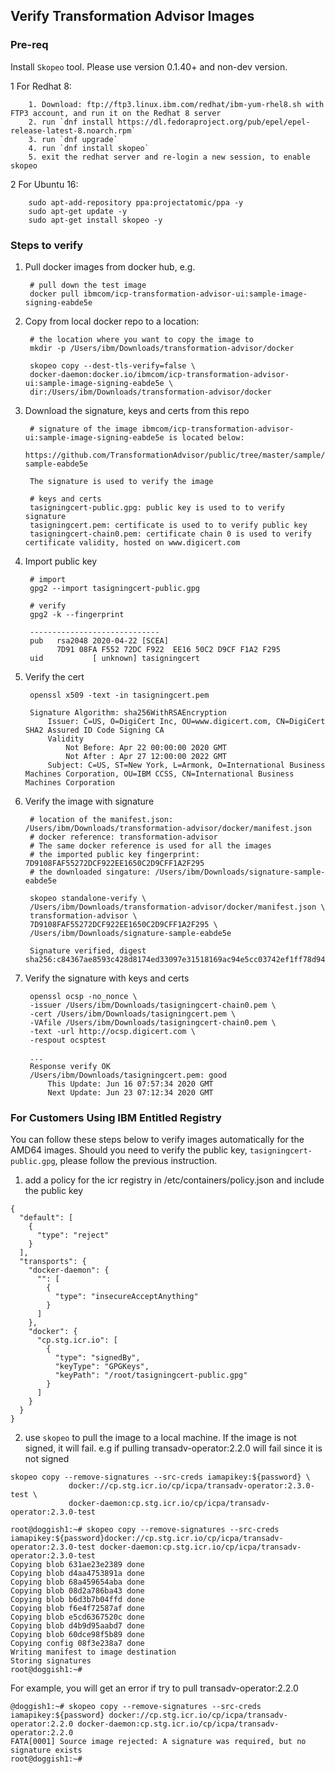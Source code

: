 ## Verify Transformation Advisor Images

### Pre-req


Install `Skopeo` tool. Please use version 0.1.40+ and non-dev version.

   1 For Redhat 8:

        1. Download: ftp://ftp3.linux.ibm.com/redhat/ibm-yum-rhel8.sh with FTP3 account, and run it on the Redhat 8 server
        2. run `dnf install https://dl.fedoraproject.org/pub/epel/epel-release-latest-8.noarch.rpm`
        3. run `dnf upgrade`
        4. run `dnf install skopeo`
        5. exit the redhat server and re-login a new session, to enable skopeo

   2 For Ubuntu 16:

        sudo apt-add-repository ppa:projectatomic/ppa -y
        sudo apt-get update -y
        sudo apt-get install skopeo -y

### Steps to verify

1. Pull docker images from docker hub, e.g.

        # pull down the test image
        docker pull ibmcom/icp-transformation-advisor-ui:sample-image-signing-eabde5e

2. Copy from local docker repo to a location:

        # the location where you want to copy the image to
        mkdir -p /Users/ibm/Downloads/transformation-advisor/docker

        skopeo copy --dest-tls-verify=false \
        docker-daemon:docker.io/ibmcom/icp-transformation-advisor-ui:sample-image-signing-eabde5e \
        dir:/Users/ibm/Downloads/transformation-advisor/docker

3. Download the signature, keys and certs from this repo

        # signature of the image ibmcom/icp-transformation-advisor-ui:sample-image-signing-eabde5e is located below:
        https://github.com/TransformationAdvisor/public/tree/master/sample/signature-sample-eabde5e

        The signature is used to verify the image

        # keys and certs
        tasigningcert-public.gpg: public key is used to to verify signature
        tasigningcert.pem: certificate is used to to verify public key
        tasigningcert-chain0.pem: certificate chain 0 is used to verify certificate validity, hosted on www.digicert.com

4. Import public key

        # import
        gpg2 --import tasigningcert-public.gpg

        # verify
        gpg2 -k --fingerprint

        -----------------------------
        pub   rsa2048 2020-04-22 [SCEA]
              7D91 08FA F552 72DC F922  EE16 50C2 D9CF F1A2 F295
        uid           [ unknown] tasigningcert

5. Verify the cert

        openssl x509 -text -in tasigningcert.pem

        Signature Algorithm: sha256WithRSAEncryption
            Issuer: C=US, O=DigiCert Inc, OU=www.digicert.com, CN=DigiCert SHA2 Assured ID Code Signing CA
            Validity
                Not Before: Apr 22 00:00:00 2020 GMT
                Not After : Apr 27 12:00:00 2022 GMT
            Subject: C=US, ST=New York, L=Armonk, O=International Business Machines Corporation, OU=IBM CCSS, CN=International Business Machines Corporation

6. Verify the image with signature

        # location of the manifest.json: /Users/ibm/Downloads/transformation-advisor/docker/manifest.json
        # docker reference: transformation-advisor 
        # The same docker reference is used for all the images
        # the imported public key fingerprint: 7D9108FAF55272DCF922EE1650C2D9CFF1A2F295
        # the downloaded singature: /Users/ibm/Downloads/signature-sample-eabde5e
      
        skopeo standalone-verify \
        /Users/ibm/Downloads/transformation-advisor/docker/manifest.json \
        transformation-advisor \
        7D9108FAF55272DCF922EE1650C2D9CFF1A2F295 \
        /Users/ibm/Downloads/signature-sample-eabde5e

        Signature verified, digest sha256:c84367ae8593c428d8174ed33097e31518169ac94e5cc03742ef1ff78d94bd5f

7. Verify the signature with keys and certs

        openssl ocsp -no_nonce \
        -issuer /Users/ibm/Downloads/tasigningcert-chain0.pem \
        -cert /Users/ibm/Downloads/tasigningcert.pem \
        -VAfile /Users/ibm/Downloads/tasigningcert-chain0.pem \
        -text -url http://ocsp.digicert.com \
        -respout ocsptest
        
        ...
        Response verify OK
        /Users/ibm/Downloads/tasigningcert.pem: good
        	This Update: Jun 16 07:57:34 2020 GMT
        	Next Update: Jun 23 07:12:34 2020 GMT
         
### For Customers Using IBM Entitled Registry

You can follow these steps below to verify images automatically for the AMD64 images. Should you need to verify the public key, `tasigningcert-public.gpg`, please follow the previous instruction.

1. add a policy for the icr registry in /etc/containers/policy.json and include the public key
  ```
  {
    "default": [
      {
        "type": "reject"
      }
    ],
    "transports": {
      "docker-daemon": {
        "": [
          {
            "type": "insecureAcceptAnything"
          }
        ]
      },
      "docker": {
        "cp.stg.icr.io": [
          {
            "type": "signedBy",
            "keyType": "GPGKeys",
            "keyPath": "/root/tasigningcert-public.gpg"
          }
        ]
      }
    }
  }
  ```
2. use `skopeo` to pull the image to a local machine. If the image is not signed, it will fail. e.g if pulling transadv-operator:2.2.0 will fail since it is not signed
  ```
  skopeo copy --remove-signatures --src-creds iamapikey:${password} \
               docker://cp.stg.icr.io/cp/icpa/transadv-operator:2.3.0-test \
               docker-daemon:cp.stg.icr.io/cp/icpa/transadv-operator:2.3.0-test
  ```
  ```
  root@doggish1:~# skopeo copy --remove-signatures --src-creds iamapikey:${password}docker://cp.stg.icr.io/cp/icpa/transadv-operator:2.3.0-test docker-daemon:cp.stg.icr.io/cp/icpa/transadv-operator:2.3.0-test 
  Copying blob 631ae23e2389 done
  Copying blob d4aa4753891a done
  Copying blob 68a459654aba done
  Copying blob 08d2a786ba43 done
  Copying blob b6d3b7b04ffd done
  Copying blob f6e4f72587af done
  Copying blob e5cd6367520c done
  Copying blob d4b9d95aabd7 done
  Copying blob 60dce98f5b89 done
  Copying config 08f3e238a7 done
  Writing manifest to image destination
  Storing signatures
  root@doggish1:~#
  ```
  For example, you will get an error if try to pull transadv-operator:2.2.0
  ```
  @doggish1:~# skopeo copy --remove-signatures --src-creds iamapikey:${password} docker://cp.stg.icr.io/cp/icpa/transadv-operator:2.2.0 docker-daemon:cp.stg.icr.io/cp/icpa/transadv-operator:2.2.0 
  FATA[0001] Source image rejected: A signature was required, but no signature exists 
  root@doggish1:~#
  ```
